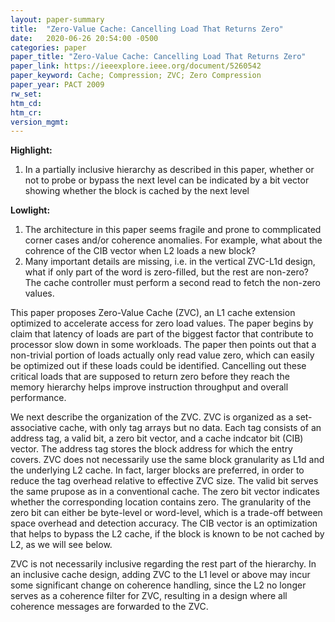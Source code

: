 ```yaml
---
layout: paper-summary
title:  "Zero-Value Cache: Cancelling Load That Returns Zero"
date:   2020-06-26 20:54:00 -0500
categories: paper
paper_title: "Zero-Value Cache: Cancelling Load That Returns Zero"
paper_link: https://ieeexplore.ieee.org/document/5260542
paper_keyword: Cache; Compression; ZVC; Zero Compression
paper_year: PACT 2009
rw_set:
htm_cd:
htm_cr:
version_mgmt:
---
```


**Highlight:**

1. In a partially inclusive hierarchy as described in this paper, whether or not to probe or bypass the next level
   can be indicated by a bit vector showing whether the block is cached by the next level

**Lowlight:**

1. The architecture in this paper seems fragile and prone to commplicated corner cases and/or coherence anomalies.
   For example, what about the cohrence of the CIB vector when L2 loads a new block?
2. Many important details are missing, i.e. in the vertical ZVC-L1d design, what if only part of the word is zero-filled, 
   but the rest are non-zero? The cache controller must perform a second read to fetch the non-zero values.

This paper proposes Zero-Value Cache (ZVC), an L1 cache extension optimized to accelerate access for zero load values. 
The paper begins by claim that latency of loads are part of the biggest factor that contribute to processor slow down
in some workloads. The paper then points out that a non-trivial portion of loads actually only read value zero, which can
easily be optimized out if these loads could be identified. Cancelling out these critical loads that are supposed to
return zero before they reach the memory hierarchy helps improve instruction throughput and overall performance.

We next describe the organization of the ZVC. ZVC is organized as a set-associative cache, with only tag arrays but no
data. Each tag consists of an address tag, a valid bit, a zero bit vector, and a cache indcator bit (CIB) vector.
The address tag stores the block address for which the entry covers. ZVC does not necessarily use the same block
granularity as L1d and the underlying L2 cache. In fact, larger blocks are preferred, in order to reduce the tag overhead 
relative to effective ZVC size. The valid bit serves the same prupose as in a conventional cache. The zero bit vector 
indicates whether the corresponding location contains zero. The granularity of the zero bit can either be byte-level
or word-level, which is a trade-off between space overhead and detection accuracy. The CIB vector is an optimization
that helps to bypass the L2 cache, if the block is known to be not cached by L2, as we will see below.

ZVC is not necessarily inclusive regarding the rest part of the hierarchy. In an inclusive cache design, adding ZVC to
the L1 level or above may incur some significant change on coherence handling, since the L2 no longer serves as a coherence
filter for ZVC, resulting in a design where all coherence messages are forwarded to the ZVC.
